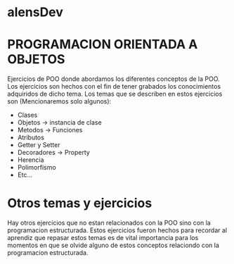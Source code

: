 # alensDev
# PROGRAMACION ORIENTADA A OBJETOS
Ejercicios de POO donde abordamos los diferentes conceptos de la POO.
Los ejercicios son hechos con el fin de tener grabados los conocimientos
adquiridos de dicho tema.
Los temas que se describen en estos ejercicios son (Mencionaremos solo algunos):
* Clases
* Objetos -> instancia de clase
* Metodos -> Funciones
* Atributos
* Getter y Setter
* Decoradores -> Property
* Herencia
* Polimorfismo
* Etc...

# Otros temas y ejercicios
Hay otros ejercicios que no estan relacionados con la POO sino con la 
programacion estructurada. Estos ejercicios fueron hechos para recordar
al aprendiz que repasar estos temas es de vital importancia para los
momentos en que se olvide alguno de estos conceptos relaciondo con la 
programacion estructurada.